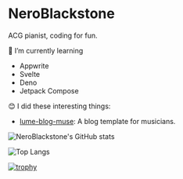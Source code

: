 # NeroBlackstone

ACG pianist, coding for fun.

🌱 I’m currently learning
- Appwrite
- Svelte
- Deno
- Jetpack Compose

😊 I did these interesting things:
- [lume-blog-muse](https://github.com/NeroBlackstone/lume-blog-muse): A blog template for musicians.

![NeroBlackstone's GitHub stats](https://github-readme-stats.vercel.app/api?username=NeroBlackstone&theme=dark)

![Top Langs](https://github-readme-stats.vercel.app/api/top-langs/?username=NeroBlackstone&layout=compact&langs_count=10&hide=css,html,Nunjucks,Sass,Scss&theme=dark)

[![trophy](https://github-profile-trophy.vercel.app/?username=NeroBlackstone)](https://github.com/ryo-ma/github-profile-trophy)
